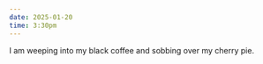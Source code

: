 ```yaml
---
date: 2025-01-20
time: 3:30pm
---
```

I am weeping into my black coffee and sobbing over my cherry pie.
